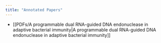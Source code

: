 ```yaml
---
title: "Annotated Papers"
---
```


- [[PDFs/A programmable dual RNA-guided DNA endonuclease in adaptive bacterial immunity|A programmable dual RNA-guided DNA endonuclease in adaptive bacterial immunity]]